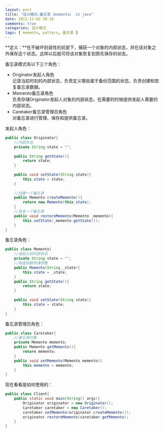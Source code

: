 ```yaml
---
layout: post
title: "设计模式:备忘录（memento） in java"
date: 2012-11-02 20:10
comments: true
categories: 设计模式
tags: [ memento, pattern, 备忘录 ]
---
```

**定义：**在不破坏封装性的前提下，捕获一个对象的内部状态，并在该对象之外保存这个状态。这样以后就可将该对象恢复到原先保存的状态。   

备忘录模式有以下三个角色：   

- Originator发起人角色    
记录当前时刻的内部状态，负责定义哪些属于备份范围的状态，负责创建和恢复备忘录数据。   
- Memento备忘录角色     
负责存储Originator发起人对象的内部状态，在需要的时候提供发起人需要的内部状态。   
- Caretaker备忘录管理员角色    
对备忘录进行管理、保存和提供备忘录。   

<!--more-->
发起人角色：    

```java
public class Originator{
    //内部状态
    private String state = "";
    
    public String getState(){
        return state;
    }
    
    public void setState(String state){
        this.state = state;
    }
    
    //创建一个备忘录
    public Memento createMemento(){
        return new Memento(this.state);
    }
    //恢复一个备忘录
    public void restoreMemento(Memento _memento){
        this.setState(_memento.getState());
    }
}
```

备忘录角色：    

```java
public class Memento{
    //发起人的内部状态
    private String state = "";
    //构造函数传递参数
    public Memento(String _state){
        this.state = _state;
    }  
    public String getState(){
        return state;
    }
    
    public void setState(String state){
        this.state = state;
    }
}
```

备忘录管理员角色：   

```java
public class Caretaker{
    //备忘录对象
    private Memento memento;
    public Memento getMemento(){
        return memento;
    }
    public void setMemento(Memento memento){
        this.memento = memento;
    }
}
```

现在看看是如何使用的：     

```java
public class Client{
    public static void main(String[] args){
        Originator originator = new Originator();
        Caretaker caretaker = new Caretaker();
        caretaker.setMemento(originator.createMemento()); 
        originator.restoreMemento(caretaker.getMemento);
    }
}
```
